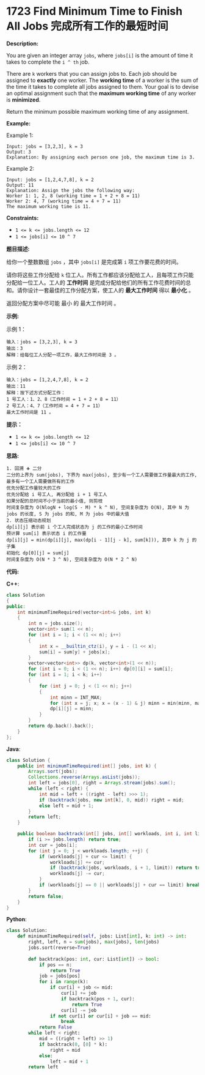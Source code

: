 # 1723 Find Minimum Time to Finish All Jobs 完成所有工作的最短时间

__Description:__

You are given an integer array `jobs`, where `jobs[i]` is the amount of time it takes to complete the `i ^ th` job.

There are `k` workers that you can assign jobs to. Each job should be assigned to __exactly__ one worker. The __working time__ of a worker is the sum of the time it takes to complete all jobs assigned to them. Your goal is to devise an optimal assignment such that the __maximum working time__ of any worker is __minimized__.

Return the minimum possible maximum working time of any assignment.

__Example:__

Example 1:

```text
Input: jobs = [3,2,3], k = 3
Output: 3
Explanation: By assigning each person one job, the maximum time is 3.
```

Example 2:

```text
Input: jobs = [1,2,4,7,8], k = 2
Output: 11
Explanation: Assign the jobs the following way:
Worker 1: 1, 2, 8 (working time = 1 + 2 + 8 = 11)
Worker 2: 4, 7 (working time = 4 + 7 = 11)
The maximum working time is 11.
```

__Constraints:__

- `1 <= k <= jobs.length <= 12`
- `1 <= jobs[i] <= 10 ^ 7`

__题目描述:__

给你一个整数数组 `jobs` ，其中 `jobs[i]` 是完成第 `i` 项工作要花费的时间。

请你将这些工作分配给 `k` 位工人。所有工作都应该分配给工人，且每项工作只能分配给一位工人。工人的 __工作时间__ 是完成分配给他们的所有工作花费时间的总和。请你设计一套最佳的工作分配方案，使工人的 __最大工作时间__ 得以 __最小化__ 。

返回分配方案中尽可能 最小 的 最大工作时间 。

__示例:__

示例 1：

```text
输入：jobs = [3,2,3], k = 3
输出：3
解释：给每位工人分配一项工作，最大工作时间是 3 。
```

示例 2：

```text
输入：jobs = [1,2,4,7,8], k = 2
输出：11
解释：按下述方式分配工作：
1 号工人：1、2、8（工作时间 = 1 + 2 + 8 = 11）
2 号工人：4、7（工作时间 = 4 + 7 = 11）
最大工作时间是 11 。
```

__提示：__

- `1 <= k <= jobs.length <= 12`
- `1 <= jobs[i] <= 10 ^ 7`

__思路:__

```text
1. 回溯 ➕ 二分
二分的上界为 sum(jobs), 下界为 max(jobs), 至少有一个工人需要做工作量最大的工作, 最多有一个工人需要做所有的工作
优先分配工作量较大的工作
优先分配给 i 号工人, 再分配给 i + 1 号工人
如果分配的总时间不小于当前的最小值, 则剪枝
时间复杂度为 O(NlogN + log(S - M) * k ^ N), 空间复杂度为 O(N), 其中 N 为 jobs 的长度, S 为 jobs 的和, M 为 jobs 中的最大值
2. 状态压缩动态规划
dp[i][j] 表示前 i 个工人完成状态为 j 的工作的最小工作时间
预计算 sum[i] 表示状态 i 的工作量
dp[i][j] = min(dp[i][j], max(dp[i - 1][j - k], sum[k])), 其中 k 为 j 的子集
初始化 dp[0][j] = sum[j]
时间复杂度为 O(N * 3 ^ N), 空间复杂度为 O(N * 2 ^ N)
```

__代码:__

__C++__:

```C++
class Solution 
{
public:
    int minimumTimeRequired(vector<int>& jobs, int k) 
    {
        int n = jobs.size();
        vector<int> sum(1 << n);
        for (int i = 1; i < (1 << n); i++) 
        {
            int x = __builtin_ctz(i), y = i - (1 << x);
            sum[i] = sum[y] + jobs[x];
        }
        vector<vector<int>> dp(k, vector<int>(1 << n));
        for (int i = 0; i < (1 << n); i++) dp[0][i] = sum[i];
        for (int i = 1; i < k; i++) 
        {
            for (int j = 0; j < (1 << n); j++) 
            {
                int minn = INT_MAX;
                for (int x = j; x; x = (x - 1) & j) minn = min(minn, max(dp[i - 1][j - x], sum[x]));
                dp[i][j] = minn;
            }
        }
        return dp.back().back();
    }
};
```

__Java__:

```Java
class Solution {
    public int minimumTimeRequired(int[] jobs, int k) {
        Arrays.sort(jobs);
        Collections.reverse(Arrays.asList(jobs));
        int left = jobs[0], right = Arrays.stream(jobs).sum();
        while (left < right) {
            int mid = left + ((right - left) >>> 1);
            if (backtrack(jobs, new int[k], 0, mid)) right = mid;
            else left = mid + 1;
        }
        return left;
    }

    public boolean backtrack(int[] jobs, int[] workloads, int i, int limit) {
        if (i >= jobs.length) return true;
        int cur = jobs[i];
        for (int j = 0; j < workloads.length; ++j) {
            if (workloads[j] + cur <= limit) {
                workloads[j] += cur;
                if (backtrack(jobs, workloads, i + 1, limit)) return true;
                workloads[j] -= cur;
            }
            if (workloads[j] == 0 || workloads[j] + cur == limit) break;
        }
        return false;
    }
}
```

__Python__:

```Python
class Solution:
    def minimumTimeRequired(self, jobs: List[int], k: int) -> int:
        right, left, n = sum(jobs), max(jobs), len(jobs)
        jobs.sort(reverse=True)
        
        def backtrack(pos: int, cur: List[int]) -> bool:
            if pos == n:
                return True
            job = jobs[pos]
            for i in range(k):
                if cur[i] + job <= mid:
                    cur[i] += job
                    if backtrack(pos + 1, cur):
                        return True
                    cur[i] -= job
                if not cur[i] or cur[i] + job == mid:
                    break
            return False
        while left < right:
            mid = ((right + left) >> 1)
            if backtrack(0, [0] * k):
                right = mid
            else:
                left = mid + 1
        return left
```
